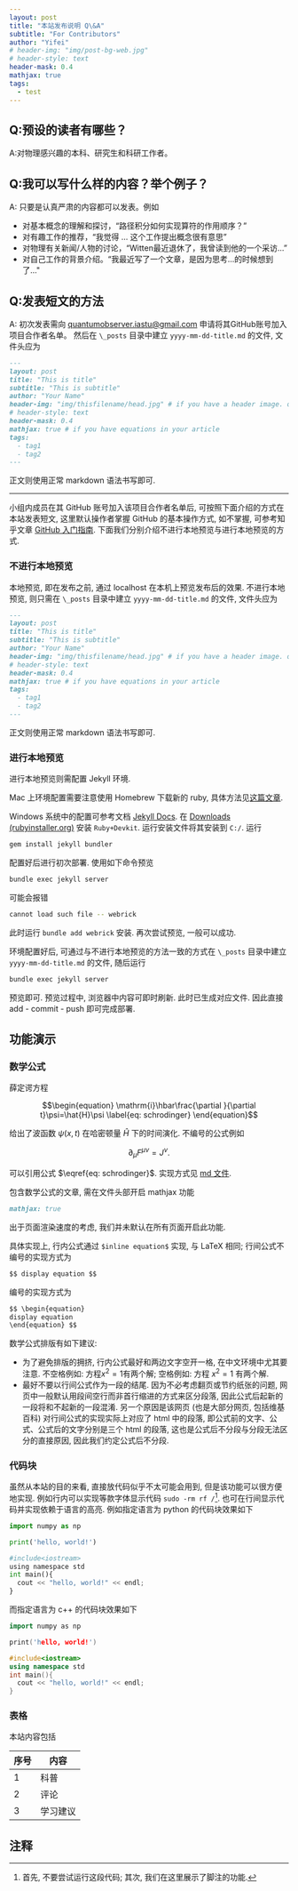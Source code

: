 ```yaml
---
layout: post
title: "本站发布说明 Q\&A"
subtitle: "For Contributors"
author: "Yifei"
# header-img: "img/post-bg-web.jpg"
# header-style: text
header-mask: 0.4
mathjax: true
tags:
  - test
---
```


## Q:预设的读者有哪些？

A:对物理感兴趣的本科、研究生和科研工作者。

## Q:我可以写什么样的内容？举个例子？

A: 只要是认真严肃的内容都可以发表。例如
  * 对基本概念的理解和探讨，“路径积分如何实现算符的作用顺序？”
  * 对有趣工作的推荐，“我觉得 ... 这个工作提出概念很有意思”
  * 对物理有关新闻/人物的讨论，“Witten最近退休了，我曾读到他的一个采访...”
  * 对自己工作的背景介绍。“我最近写了一个文章，是因为思考...的时候想到了..."

## Q:发表短文的方法

A: 初次发表需向 quantumobserver.iastu@gmail.com 申请将其GitHub账号加入项目合作者名单。
然后在 ``\_posts`` 目录中建立 ``yyyy-mm-dd-title.md`` 的文件, 文件头应为

```md
---
layout: post
title: "This is title"
subtitle: "This is subtitle"
author: "Your Name"
header-img: "img/thisfilename/head.jpg" # if you have a header image. or if you want to have a text style head, see the next line
# header-style: text 
header-mask: 0.4
mathjax: true # if you have equations in your article
tags:
  - tag1
  - tag2
---
```

正文则使用正常 markdown 语法书写即可. 
  
  
  
 ---  
小组内成员在其 GitHub 账号加入该项目合作者名单后, 可按照下面介绍的方式在本站发表短文, 这里默认操作者掌握 GitHub 的基本操作方式, 如不掌握, 可参考知乎文章 [GitHub 入门指南](https://zhuanlan.zhihu.com/p/337959303). 下面我们分别介绍不进行本地预览与进行本地预览的方式.

### 不进行本地预览

本地预览, 即在发布之前, 通过 localhost 在本机上预览发布后的效果. 不进行本地预览, 则只需在 ``\_posts`` 目录中建立 ``yyyy-mm-dd-title.md`` 的文件, 文件头应为

```md
---
layout: post
title: "This is title"
subtitle: "This is subtitle"
author: "Your Name"
header-img: "img/thisfilename/head.jpg" # if you have a header image. or if you want to have a text style head, see the next line
# header-style: text 
header-mask: 0.4
mathjax: true # if you have equations in your article
tags:
  - tag1
  - tag2
---
```

正文则使用正常 markdown 语法书写即可. 

### 进行本地预览

进行本地预览则需配置 Jekyll 环境. 

Mac 上环境配置需要注意使用 Homebrew 下载新的 ruby, 具体方法见[这篇文章](https://zhuanlan.zhihu.com/p/350462079).

Windows 系统中的配置可参考文档 [Jekyll Docs](https://jekyllrb.com/docs/installation/). 在 [Downloads (rubyinstaller.org)](https://rubyinstaller.org/downloads/) 安装 `Ruby+Devkit`. 运行安装文件将其安装到 `C:/`. 运行

``` bash
gem install jekyll bundler
```

配置好后进行初次部署. 使用如下命令预览

```bash
bundle exec jekyll server
```

可能会报错

```bash
cannot load such file -- webrick
```

此时运行 `bundle add webrick` 安装. 再次尝试预览, 一般可以成功.

环境配置好后, 可通过与不进行本地预览的方法一致的方式在 ``\_posts`` 目录中建立 ``yyyy-mm-dd-title.md`` 的文件, 随后运行

```bash
bundle exec jekyll server
```

预览即可. 预览过程中, 浏览器中内容可即时刷新. 此时已生成对应文件. 因此直接 add - commit - push 即可完成部署.

## 功能演示

### 数学公式

薛定谔方程

$$\begin{equation}
  \mathrm{i}\hbar\frac{\partial }{\partial t}\psi=\hat{H}\psi
  \label{eq: schrodinger}
\end{equation}$$

给出了波函数 $\psi\left(x,t\right)$ 在哈密顿量 $\hat{H}$ 下的时间演化. 不编号的公式例如

$$\partial_\mu F^{\mu\nu}=J^\nu.$$

可以引用公式 $\eqref{eq: schrodinger}$. 实现方式见 [md 文件](https://github.com/QuantumObserverIASTU/QuantumObserverIASTU.github.io/blob/main/_posts/2022-06-16-test.md).

包含数学公式的文章, 需在文件头部开启 mathjax 功能

```md
mathjax: true
```
出于页面渲染速度的考虑, 我们并未默认在所有页面开启此功能.

具体实现上, 行内公式通过 ``$inline equation$`` 实现, 与 LaTeX 相同; 行间公式不编号的实现方式为

```md
$$ display equation $$
```

编号的实现方式为

```md
$$ \begin{equation} 
display equation
\end{equation} $$
```

数学公式排版有如下建议:
- 为了避免排版的拥挤, 行内公式最好和两边文字空开一格, 在中文环境中尤其要注意. 不空格例如: 方程$x^2=1$有两个解; 空格例如: 方程 $x^2=1$ 有两个解. 
- 最好不要以行间公式作为一段的结尾. 因为不必考虑翻页或节约纸张的问题, 网页中一般默认用段间空行而非首行缩进的方式来区分段落, 因此公式后起新的一段将和不起新的一段混淆. 另一个原因是该网页 (也是大部分网页, 包括维基百科) 对行间公式的实现实际上对应了 html 中的段落, 即公式前的文字、公式、公式后的文字分别是三个 html 的段落, 这也是公式后不分段与分段无法区分的直接原因, 因此我们约定公式后不分段.

### 代码块

虽然从本站的目的来看, 直接放代码似乎不太可能会用到, 但是该功能可以很方便地实现. 例如行内可以实现等款字体显示代码 ``sudo -rm rf /``[^1]. 也可在行间显示代码并实现依赖于语言的高亮. 例如指定语言为 python 的代码块效果如下

```python
import numpy as np

print('hello, world!')

#include<iostream>
using namespace std
int main(){
  cout << "hello, world!" << endl;
}
```

而指定语言为 c++ 的代码块效果如下

```cpp
import numpy as np

print('hello, world!')

#include<iostream>
using namespace std
int main(){
  cout << "hello, world!" << endl;
}
```

### 表格

本站内容包括

序号 | 内容
--|--
1|科普
2|评论
3|学习建议

## 注释

[^1]: 首先, 不要尝试运行这段代码; 其次, 我们在这里展示了脚注的功能.
